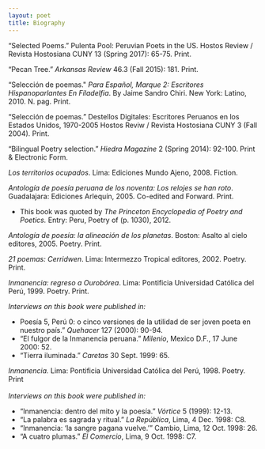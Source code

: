 ```yaml
---
layout: poet
title: Biography
---
```


<p>&ldquo;Selected Poems.&rdquo; Pulenta Pool:  Peruvian Poets in the US. Hostos Review / Revista Hostosiana CUNY 13 (Spring  2017): 65-75. Print. </p>
<p>&ldquo;Pecan Tree.&rdquo; <em>Arkansas Review</em> 46.3 (Fall 2015): 181.  Print. </p>
<p>&ldquo;Selección de poemas.&quot; <em>Para Español, Marque 2: Escritores  Hispanoparlantes En Filadelfia</em>. By Jaime Sandro Chiri. New York: Latino,  2010. N. pag. Print.</p>
<p>&ldquo;Selección de poemas.&rdquo; Destellos  Digitales: Escritores Peruanos en los Estados Unidos, 1970-2005 Hostos Reviw /  Revista Hostosiana CUNY 3 (Fall 2004). Print. </p>
<p>&ldquo;Bilingual Poetry selection.&rdquo; <em>Hiedra Magazine</em> 2 (Spring 2014): 92-100. Print &amp; Electronic Form.  </p>
<p><em>Los territorios ocupados</em>. Lima: Ediciones Mundo Ajeno, 2008. Fiction. </p>
<p><em>Antología de poesía peruana de los noventa:  Los relojes se han roto</em>. Guadalajara: Ediciones  Arlequín, 2005. Co-edited and Forward. Print.</p>
<ul>
<li>This book was quoted by <em>The Princeton Encyclopedia of Poetry and  Poetics. </em>Entry: Peru, Poetry of (p. 1030), 2012.        </li>
</ul>
<p><em>Antología de poesía: la alineación de los  planetas</em>. Boston: Asalto al cielo  editores, 2005. Poetry. Print.<u></u></p>
<p><em>21 poemas: Cerridwen</em>. Lima: Intermezzo Tropical editores, 2002. Poetry.  Print.</p>
<p><em>Inmanencia: regreso a Ourobórea</em>. Lima: Pontificia Universidad Católica del Perú,  1999. Poetry. Print.</p>
<p><em>Interviews on this book  were published in:</em></p>
<ul>
<li>Poesía 5, Perú 0: o cinco versiones de la utilidad de ser  joven poeta en nuestro país.&rdquo; <em>Quehacer</em> 127 (2000): 90-94. </li>
<li>&ldquo;El fulgor de la Inmanencia peruana.&rdquo; <em>Milenio</em>, Mexico D.F., 17 June 2000: 52. </li>
<li>&ldquo;Tierra iluminada.&rdquo; <em>Caretas</em> 30 Sept. 1999: 65. <br />
</li>
</ul>
<p><em>Inmanencia.</em> Lima: Pontificia Universidad Católica del Perú, 1998. Poetry. Print<br />
<br />
<em>Interviews on this book were published in:</em></p>
<ul>
<li>&ldquo;Inmanencia: dentro del mito y la poesía.&rdquo; <em>Vórtice</em> 5 (1999): 12-13. </li>
<li>&ldquo;La palabra es sagrada y ritual.&rdquo; <em>La República</em>, Lima, 4 Dec. 1998: C8. </li>
<li>&ldquo;Inmanencia: &lsquo;la sangre pagana vuelve.&rsquo;&rdquo; Cambio,  Lima, 12 Oct. 1998: 26. </li>
<li>&ldquo;A cuatro plumas.&rdquo; <em>El Comercio</em>, Lima, 9 Oct. 1998: C7. </li>
</ul>	